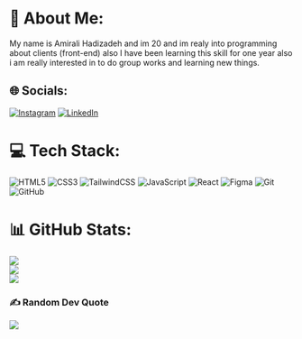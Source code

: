 # 💫 About Me:
My name is Amirali Hadizadeh and im 20 and im realy into programming about clients (front-end) also I have been learning this skill for one year also i am really interested in to do group works and learning new things.


## 🌐 Socials:
[![Instagram](https://img.shields.io/badge/Instagram-%23E4405F.svg?logo=Instagram&logoColor=white)](https://instagram.com/amirali.talasaaz) [![LinkedIn](https://img.shields.io/badge/LinkedIn-%230077B5.svg?logo=linkedin&logoColor=white)](https://linkedin.com/in/https://www.linkedin.com/in/amirali-hadizadeh-9a0497336?utm_source=share&utm_campaign=share_via&utm_content=profile&utm_medium=ios_app) 

# 💻 Tech Stack:
![HTML5](https://img.shields.io/badge/html5-%23E34F26.svg?style=flat&logo=html5&logoColor=white) ![CSS3](https://img.shields.io/badge/css3-%231572B6.svg?style=flat&logo=css3&logoColor=white) ![TailwindCSS](https://img.shields.io/badge/tailwindcss-%2338B2AC.svg?style=flat&logo=tailwind-css&logoColor=white) ![JavaScript](https://img.shields.io/badge/javascript-%23323330.svg?style=flat&logo=javascript&logoColor=%23F7DF1E) ![React](https://img.shields.io/badge/react-%2320232a.svg?style=flat&logo=react&logoColor=%2361DAFB) ![Figma](https://img.shields.io/badge/figma-%23F24E1E.svg?style=flat&logo=figma&logoColor=white) ![Git](https://img.shields.io/badge/git-%23F05033.svg?style=flat&logo=git&logoColor=white) ![GitHub](https://img.shields.io/badge/github-%23121011.svg?style=flat&logo=github&logoColor=white)             
# 📊 GitHub Stats:
![](https://github-readme-stats.vercel.app/api?username=awmiri&theme=tokyonight&hide_border=false&include_all_commits=false&count_private=false)<br/>
![](https://github-readme-streak-stats.herokuapp.com/?user=awmiri&theme=tokyonight&hide_border=false)<br/>
![](https://github-readme-stats.vercel.app/api/top-langs/?username=awmiri&theme=tokyonight&hide_border=false&include_all_commits=false&count_private=false&layout=compact)


### ✍️ Random Dev Quote
![](https://quotes-github-readme.vercel.app/api?type=vetical&theme=tokyonight)



